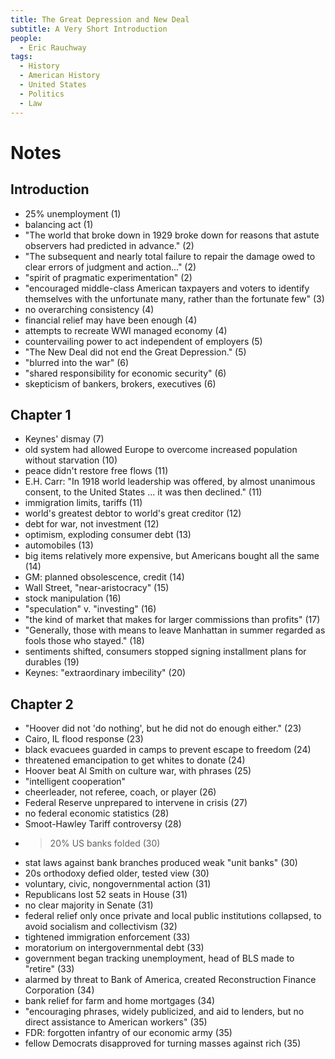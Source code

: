```yaml
---
title: The Great Depression and New Deal
subtitle: A Very Short Introduction
people:
  - Eric Rauchway
tags:
  - History
  - American History
  - United States
  - Politics
  - Law
---
```


# Notes

## Introduction
- 25% unemployment (1)
- balancing act (1)
- "The world that broke down in 1929 broke down for reasons that astute observers had predicted in advance." (2)
- "The subsequent and nearly total failure to repair the damage owed to clear errors of judgment and action..." (2)
- "spirit of pragmatic experimentation" (2)
- "encouraged middle-class American taxpayers and voters to identify themselves with the unfortunate many, rather than the fortunate few" (3)
- no overarching consistency (4)
- financial relief may have been enough (4)
- attempts to recreate WWI managed economy (4)
- countervailing power to act independent of employers (5)
- "The New Deal did not end the Great Depression." (5)
- "blurred into the war" (6)
- "shared responsibility for economic security" (6)
- skepticism of bankers, brokers, executives (6)

## Chapter 1
- Keynes' dismay (7)
- old system had allowed Europe to overcome increased population without starvation (10)
- peace didn't restore free flows (11)
- E.H. Carr: "In 1918 world leadership was offered, by almost unanimous consent, to the United States ... it was then declined." (11)
- immigration limits, tariffs (11)
- world's greatest debtor to world's great creditor (12)
- debt for war, not investment (12)
- optimism, exploding consumer debt (13)
- automobiles (13)
- big items relatively more expensive, but Americans bought all the same (14)
- GM: planned obsolescence, credit (14)
- Wall Street, "near-aristocracy" (15)
- stock manipulation (16)
- "speculation" v. "investing" (16)
- "the kind of market that makes for larger commissions than profits" (17)
- "Generally, those with means to leave Manhattan in summer regarded as fools those who stayed." (18)
- sentiments shifted, consumers stopped signing installment plans for durables (19)
- Keynes: "extraordinary imbecility" (20)

## Chapter 2
- "Hoover did not 'do nothing', but he did not do enough either." (23)
- Cairo, IL flood response (23)
- black evacuees guarded in camps to prevent escape to freedom (24)
- threatened emancipation to get whites to donate (24)
- Hoover beat Al Smith on culture war, with phrases (25)
- "intelligent cooperation"
- cheerleader, not referee, coach, or player (26)
- Federal Reserve unprepared to intervene in crisis (27)
- no federal economic statistics (28)
- Smoot-Hawley Tariff controversy (28)
- >20% US banks folded (30)
- stat laws against bank branches produced weak "unit banks" (30)
- 20s orthodoxy defied older, tested view (30)
- voluntary, civic, nongovernmental action (31)
- Republicans lost 52 seats in House (31)
- no clear majority in Senate (31)
- federal relief only once private and local public institutions collapsed, to avoid socialism and collectivism (32)
- tightened immigration enforcement (33)
- moratorium on intergovernmental debt (33)
- government began tracking unemployment, head of BLS made to "retire" (33)
- alarmed by threat to Bank of America, created Reconstruction Finance Corporation (34)
- bank relief for farm and home mortgages (34)
- "encouraging phrases, widely publicized, and aid to lenders, but no direct assistance to American workers" (35)
- FDR: forgotten infantry of our economic army (35)
- fellow Democrats disapproved for turning masses against rich (35)
